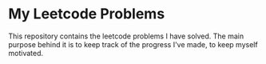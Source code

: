 # My Leetcode Problems
This repository contains the leetcode problems I have solved. 
The main purpose behind it is to keep track of the progress I've made, to keep myself motivated.
